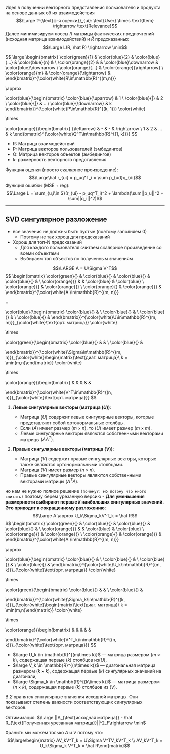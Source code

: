 Идея в получении векторного представления пользователя и продукта на основе данных об их взаимодействия 
$$\Large f^{\text{ф-я оценки}}_{ui}: \text{User} \times \text{Item} \rightarrow \text{Relevance}$$
Далее минимизируем лоссы $R$ матрицы фактических предпочтений (исходная матрица взаимодействий) и $\hat R$ предсказанных
$$\Large L(R, \hat R) \rightarrow \min$$

$$
\large
\begin{bmatrix}
\color{green}{1} & 
\color{blue}{2} & 
\color{blue}{...} & 
\color{blue}{n} & 
\\
\color{orange}{2} & 
&
\color{blue}\downarrow
& 
\color{blue}\downarrow
\\
\color{orange}{...} &
\color{orange}{\rightarrow}
\\
\color{orange}{m} & 
\color{orange}{\rightarrow} & 
\end{bmatrix}^{\color{white}R\in\mathbb{R}^{(m,n)}}

\approx

\color{blue}{\begin{bmatrix}
\color{blue}{\uparrow} & 1
\\
\color{blue}{|} & 2
\\
\color{blue}{|} & ..
\\
\color{blue}{\downarrow} & k
\end{bmatrix}}^{\color{white}P\in\mathbb{R}^{(k, 1)}}
\color{white}

\times

\color{orange}{\begin{bmatrix}
{\leftarrow} & - & - & \rightarrow 
\\
1 & 2 & ... & k
\end{bmatrix}^{\color{white}Q^T\in\mathbb{R}^{(1, k)}}}
$$

  - R: Матрица взаимодействий
  - P: Матрица векторов пользователей (эмбедингов)
  - Q: Матрица векторов объектов (эмбедингов)
  - k: размерность векторного представления

Функция оценки (просто скалярное произведение): $$\Large\hat r_{ui} = p_uq^T_i = \sum p_{ud}q_{di}$$
Функция ошибки (MSE + reg): $$\Large L = \sum_{u,i\in S}(r_{ui} - p_uq^T_i)^2 + \lambda(\sum||p_u||^2 + \sum||q_i||^2)$$

---
## SVD сингулярное разложение

- все значения не должны быть пустые (поэтому заполняем 0)
	- Поэтому не так хорош для предсказаний
- Хорош для топ-N предсказаний
	- Для каждого пользователя считаем скалярное произведение со всеми объектами
	- Выбираем топ объектов по полученным значениям

$$\LARGE A = U\Sigma V^T$$
$$
\begin{bmatrix}
\color{green}{} & 
\color{blue}{} & 
\color{blue}{} & 
\color{blue}{} & 
\\
\color{orange}{} & 
&
\color{blue}
& 
\color{blue}
\\
\color{orange}{} &
\color{orange}{}
\\
\color{orange}{} & 
\color{orange}{} & 
\end{bmatrix}^{\color{white}A \in\mathbb{R}^{(m, n)}}

=

\color{blue}{\begin{bmatrix}
\color{blue}{} & 
\\
\color{blue}{} & 
\\
\color{blue}{} &
\\
\color{blue}{} & 
\end{bmatrix}}^{\color{white}U\in\mathbb{R}^{(m, m)}}_{\color{white}\text{орт. матрица}}
\color{white}

\times

\color{green}{\begin{bmatrix}
\color{blue}{} & &
\\
\color{blue}{} & 

\end{bmatrix}}^{\color{white}\Sigma\in\mathbb{R}^{(m, n)}}_{\color{white}\begin{matrix}\text{диаг. матрица}\\ k = \min(m,n)\end{matrix}}
\color{white}

\times

\color{orange}{\begin{bmatrix}
 &  &  & & & 

\end{bmatrix}^{\color{white}V^T\in\mathbb{R}^{(n, n)}}_{\color{white}\text{орт. матрица}}}
$$
1. **Левые сингулярные векторы (матрица $( U )$)**:
   - Матрица $( U )$ содержит левые сингулярные векторы, которые представляют собой ортонормальные столбцы.
   - Если $( A )$ имеет размер $( m \times n )$, то $( U )$ имеет размер $( m \times m )$.
   - Левые сингулярные векторы являются собственными векторами матрицы $( A A^T )$.

2. **Правые сингулярные векторы (матрица $( V )$)**:
   - Матрица $( V )$ содержит правые сингулярные векторы, которые также являются ортонормальными столбцами.
   - Матрица $( V )$ имеет размер $( n \times n )$.
   - Правые сингулярные векторы являются собственными векторами матрицы $( A^T A )$.

но нам не нужно полное решение `(почему?: мб потому что много считать)` поэтому берем урезанную версию - __Для уменьшения размерности выбирают первые 𝑘 наибольших сингулярных значений. Это приводит к сокращенному разложению__: $$\Large A \approx U_k\Sigma_kV^T_k = \hat R$$
$$
\begin{bmatrix}
\color{green}{} & 
\color{blue}{} & 
\color{blue}{} & 
\color{blue}{} & 
\\
\color{orange}{} & 
&
\color{blue}
& 
\color{blue}
\\
\color{orange}{} &
\color{orange}{}
\\
\color{orange}{} & 
\color{orange}{} & 
\end{bmatrix}^{\color{white}A \in\mathbb{R}^{(m, n)}}

\approx

\color{blue}{\begin{bmatrix}
\color{blue}{} & 
\\
\color{blue}{} & 
\\
\color{blue}{} &
\\
\color{blue}{} & 
\end{bmatrix}}^{\color{white}U_k\in\mathbb{R}^{(m, k)}}_{\color{white}\text{орт. матрица}}
\color{white}

\times

\color{green}{\begin{bmatrix}
\color{blue}{} & &
\\
\color{blue}{} & 

\end{bmatrix}}^{\color{white}\Sigma_k\in\mathbb{R}^{(k, k)}}_{\color{white}\begin{matrix}\text{диаг. матрица}\\ k = \min(m,n)\end{matrix}}
\color{white}

\times

\color{orange}{\begin{bmatrix}
 &  &  & & & 

\end{bmatrix}^{\color{white}V^T_k\in\mathbb{R}^{(n, k)}}_{\color{white}\text{орт. матрица}}}
$$

- $\large U_k \in \mathbb{R}^{(m\times k)}$ — матрица размером $( m \times k )$, содержащая первые $( k )$ столбцов из$( U )$,
- $\large V_k \in \mathbb{R}^{(n\times k)}$ — диагональная матрица размером $( k \times k )$, содержащая первые $( k )$ сингулярных значений на диагонали,
- $\large \Sigma_k \in \mathbb{R}^{(k\times k)}$ — матрица размером $( n \times k )$, содержащая первые $( k )$ столбцов из $( V )$.

В $\Sigma$ хранятся сингулярные значения исходной матрицы. Они показывают степень важности соответствующих сингулярных векторов.

Оптимизация: $\Large ||A_{\text{исходная матрица}} - \hat R_{\text{Полученная урезанная матрица}}||^2_F\rightarrow \min$

Хранить мы можем только $A$ и $V$ потому что: $$\large\begin{matrix} AV_kV^T_k = U\Sigma V^TV_kV^T_k \\ AV_kV^T_k = U_k\Sigma_k V^T_k = \hat R\end{matrix}$$

